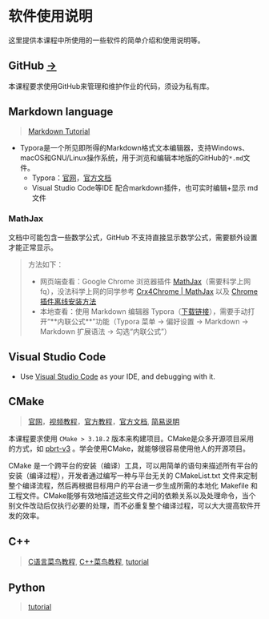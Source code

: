 # 软件使用说明

这里提供本课程中所使用的一些软件的简单介绍和使用说明等。

## GitHub [->](github.md)
本课程要求使用GitHub来管理和维护作业的代码，须设为私有库。

## Markdown language
> [Markdown Tutorial](https://www.markdowntutorial.com) 
- Typora是一个所见即所得的Markdown格式文本编辑器，支持Windows、macOS和GNU/Linux操作系统，用于浏览和编辑本地版的GitHub的`*.md`文件。
    - Typora：[官网](https://www.typora.io/)，[官方文档](http://support.typora.io/) 
    - Visual Studio Code等IDE 配合markdown插件，也可实时编辑+显示 md文件

### MathJax
文档中可能包含一些数学公式，GitHub 不支持直接显示数学公式，需要额外设置才能正常显示。
>
> 方法如下：
>
> - 网页端查看：Google Chrome 浏览器插件 [MathJax](https://chrome.google.com/webstore/detail/mathjax-plugin-for-github/ioemnmodlmafdkllaclgeombjnmnbima)（需要科学上网 fq），没法科学上网的同学参考 [Crx4Chrome | MathJax](https://www.crx4chrome.com/crx/72309/) 以及 [Chrome 插件离线安装方法](https://chromecj.com/utilities/2015-04/423.html) 
> - 本地查看：使用 Markdown 编辑器 Typora（[下载链接](https://www.typora.io/windows/typora-setup-x64.exe?)），需要手动打开“**内联公式**”功能（Typora 菜单 -> 偏好设置 -> Markdown -> Markdown 扩展语法 -> 勾选“内联公式”）

## Visual Studio Code
- Use [Visual Studio Code](https://code.visualstudio.com/docs/editor/debugging) as your IDE, and debugging with it.

## CMake

> [官网](https://cmake.org/)，[视频教程](https://www.bilibili.com/video/av85644125/)，[官方教程](https://cmake.org/cmake/help/latest/guide/tutorial/index.html)，[官方文档](https://cmake.org/documentation/), [简易说明](cmake.md)  

本课程要求使用 `CMake > 3.18.2` 版本来构建项目。CMake是众多开源项目采用的方式，如 [pbrt-v3](https://github.com/mmp/pbrt-v3) 。学会使用CMake，就能够很容易使用他人的开源项目。

CMake 是一个跨平台的安装（编译）工具，可以用简单的语句来描述所有平台的安装（编译过程），开发者通过编写一种与平台无关的 CMakeList.txt 文件来定制整个编译流程，然后再根据目标用户的平台进一步生成所需的本地化 Makefile 和工程文件。CMake能够有效地描述这些文件之间的依赖关系以及处理命令，当个别文件改动后仅执行必要的处理，而不必重复整个编译过程，可以大大提高软件开发的效率。

## C++
> [C语言菜鸟教程](https://www.runoob.com/cprogramming/c-tutorial.html), [C++菜鸟教程](https://www.runoob.com/cplusplus/cpp-tutorial.html), [tutorial](http://www.tutorialspoint.com/cplusplus/index.htm">C++/C) 

<!-- ## Matlab
[tutorial](http://cn.mathworks.com/help/index.html) -->

## Python
> [tutorial](http://www.w3cschool.cc/python/python-tutorial.html)
